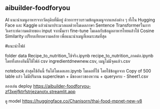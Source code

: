 ## aibuilder-foodforyou

AI แนะนำเมนูอาหารจากวัตถุดิบที่มีอยู่ ด้วยการรวบรวมข้อมูลเมนูจากแหล่งต่าง ๆ ทั้งใน Hugging Face และ Kaggle แล้วนำมาประมวลผลด้วยโมเดลภาษา Sentence Transformerในการวิเคราะห์ความคล้ายของ input จากนั้นเรา fine-tune โมเดลกับข้อมูลอาหารไทยแล้วใช้ Cosine Similarity เปรียบเทียบความคล้าย เพื่อแนะนำเมนูที่เหมาะสมที่สุด

#แนะนำไฟล์

folder data 
Recipe_to_nutrition_ใช้จริง.ipynb
recipe_to_nutrition_ภาคต่อ.ipynb
โดยทั้งสองอันนี้ใช้ไฟล์ csv ingredientdnewnew.csv, เมนูไม่มีจุดแล้ว.csv

notebook
ล่าสุดใช้อันนี้ รันได้โมเดลเลย.ipynb โมเดลที่ใช้ โดยใช้ข้อมูลจาก
Copy of 500 lable แล้ว ไม่มีปริมาณ superclean + มีของคาวของหวาน + queryครบ - Sheet1.csv


ลองเล่น deploy https://aibuilder-foodforyou-zf3xejfktrfstrjezanotx.streamlit.app

ดู model https://huggingface.co/Chanisorn/thai-food-mpnet-new-v8
